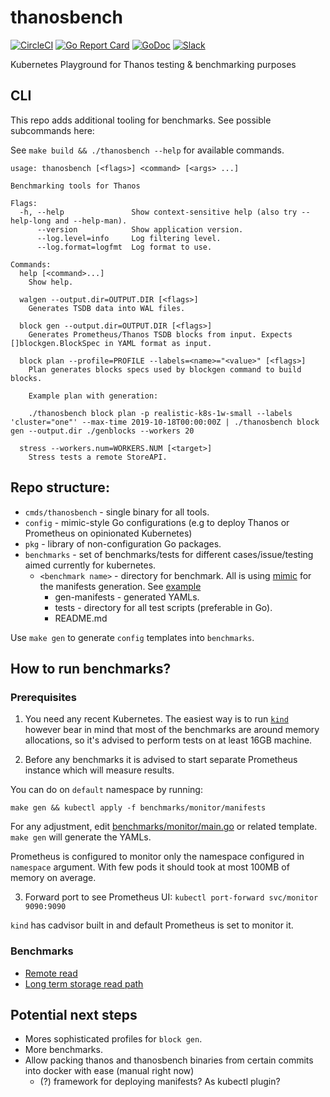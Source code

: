 # thanosbench

[![CircleCI](https://circleci.com/gh/thanos-io/thanosbench.svg?style=svg)](https://circleci.com/gh/thanos-io/thanosbench)
[![Go Report Card](https://goreportcard.com/badge/github.com/thanos-io/thanosbench)](https://goreportcard.com/report/github.com/thanos-io/thanosbench)
[![GoDoc](https://godoc.org/github.com/thanos-io/thanosbench?status.svg)](https://godoc.org/github.com/thanos-io/thanosbench)
[![Slack](https://img.shields.io/badge/join%20slack-%23thanos-brightgreen.svg)](https://slack.cncf.io/)

Kubernetes Playground for Thanos testing &amp; benchmarking purposes

## CLI

This repo adds additional tooling for benchmarks. See possible subcommands here:

See `make build && ./thanosbench --help` for available commands.

```
usage: thanosbench [<flags>] <command> [<args> ...]

Benchmarking tools for Thanos

Flags:
  -h, --help               Show context-sensitive help (also try --help-long and --help-man).
      --version            Show application version.
      --log.level=info     Log filtering level.
      --log.format=logfmt  Log format to use.

Commands:
  help [<command>...]
    Show help.

  walgen --output.dir=OUTPUT.DIR [<flags>]
    Generates TSDB data into WAL files.

  block gen --output.dir=OUTPUT.DIR [<flags>]
    Generates Prometheus/Thanos TSDB blocks from input. Expects []blockgen.BlockSpec in YAML format as input.

  block plan --profile=PROFILE --labels=<name>="<value>" [<flags>]
    Plan generates blocks specs used by blockgen command to build blocks.

    Example plan with generation:

    ./thanosbench block plan -p realistic-k8s-1w-small --labels 'cluster="one"' --max-time 2019-10-18T00:00:00Z | ./thanosbench block gen --output.dir ./genblocks --workers 20

  stress --workers.num=WORKERS.NUM [<target>]
    Stress tests a remote StoreAPI.
```

## Repo structure:

* `cmds/thanosbench` - single binary for all tools.
* `config` - mimic-style Go configurations (e.g to deploy Thanos or Prometheus on opinionated Kubernetes)
* `pkg` - library of non-configuration Go packages.
* `benchmarks` - set of benchmarks/tests for different cases/issue/testing aimed currently for kubernetes.
  * `<benchmark name>` - directory for benchmark. All is using [mimic](https://github.com/bwplotka/mimic) for the manifests generation. See [example](/benchmarks/remote-read)
    * gen-manifests - generated YAMLs.
    * tests - directory for all test scripts (preferable in Go).
    * README.md

Use `make gen` to generate `config` templates into `benchmarks`.

## How to run benchmarks?

### Prerequisites

1. You need any recent Kubernetes. The easiest way is to run [`kind`](https://github.com/kubernetes-sigs/kind) however
bear in mind that most of the benchmarks are around memory allocations, so it's advised to perform tests on at least 16GB machine.

2. Before any benchmarks it is advised to start separate Prometheus instance which will measure results.

You can do on `default` namespace by running:

`make gen && kubectl apply -f benchmarks/monitor/manifests`

 For any adjustment, edit [benchmarks/monitor/main.go](https://github.com/thanos-io/thanosbench/blob/db8874ab23f480f33cdb4ac4eeec57562f566dd8/benchmarks/monitor/main.go#L25) or related template.
 `make gen` will generate the YAMLs.

Prometheus is configured to monitor only the namespace configured in `namespace` argument. With few pods it should took at most 100MB of memory on average.

3. Forward port to see Prometheus UI: `kubectl port-forward svc/monitor 9090:9090`

`kind` has cadvisor built in and default Prometheus is set to monitor it.

### Benchmarks

* [Remote read](benchmarks/remote-read/README.md)
* [Long term storage read path](benchmarks/lts/README.md)

## Potential next steps

* Mores sophisticated profiles for `block gen`.
* More benchmarks.
* Allow packing thanos and thanosbench binaries from certain commits into docker with ease (manual right now)
   * (?) framework for deploying manifests? As kubectl plugin?
